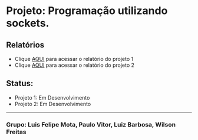 # Projeto: Programação utilizando sockets.


## Relatórios
- Clique [AQUI](https://docs.google.com/document/d/1z2wJ6Upt8mXs8obN7JQXKzygnIXKEOsTbVdQIQTDtj8/edit) para acessar o relatório do projeto 1
- Clique [AQUI](https://docs.google.com/document/d/1gCA_o-_P5Y3wnS7YbWYmtmfY0VtBNbZOsCIj1fLr0qA/edit) para acessar o relatório do projeto 2

## Status:
* Projeto 1: Em Desenvolvimento
* Projeto 2: Em Desenvolvimento

-----

### Grupo: Luis Felipe Mota, Paulo Vitor, Luiz Barbosa, Wilson Freitas
